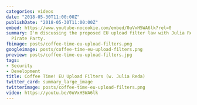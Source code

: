 ```yaml
---
categories: videos
date: "2018-05-30T11:00:00Z"
publishDate: "2018-05-30T11:00:00Z"
embed: https://www.youtube-nocookie.com/embed/0uVxH5WA6lk?rel=0
summary: I'm discussing the proposed EU upload filter law with Julia Reda, German
  Pirate Party.
fbimage: posts/coffee-time-eu-upload-filters.png
googleimage: posts/coffee-time-eu-upload-filters.png
preview: posts/coffee-time-eu-upload-filters.jpg
tags:
- Security
- Development
title: Coffee Time! EU Upload Filters (w. Julia Reda)
twitter_card: summary_large_image
twitterimage: posts/coffee-time-eu-upload-filters.png
video: https://youtu.be/0uVxH5WA6lk
---
```

